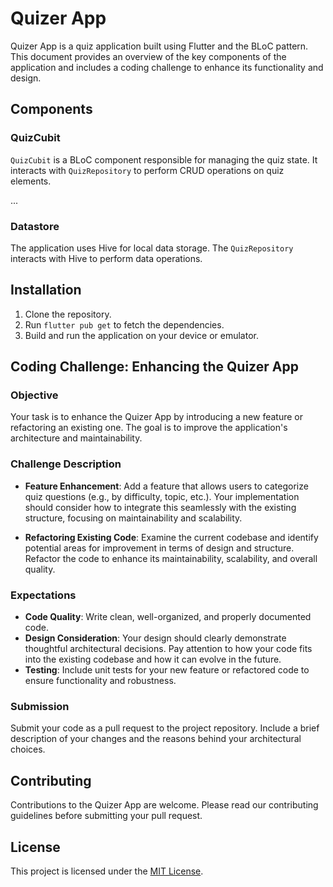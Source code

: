 # Quizer App

Quizer App is a quiz application built using Flutter and the BLoC pattern. This document provides an overview of the key components of the application and includes a coding challenge to enhance its functionality and design.

## Components

### QuizCubit

`QuizCubit` is a BLoC component responsible for managing the quiz state. It interacts with `QuizRepository` to perform CRUD operations on quiz elements.

...

### Datastore

The application uses Hive for local data storage. The `QuizRepository` interacts with Hive to perform data operations.

## Installation

1. Clone the repository.
2. Run `flutter pub get` to fetch the dependencies.
3. Build and run the application on your device or emulator.

## Coding Challenge: Enhancing the Quizer App

### Objective

Your task is to enhance the Quizer App by introducing a new feature or refactoring an existing one. The goal is to improve the application's architecture and maintainability.

### Challenge Description

- **Feature Enhancement**: Add a feature that allows users to categorize quiz questions (e.g., by difficulty, topic, etc.). Your implementation should consider how to integrate this seamlessly with the existing structure, focusing on maintainability and scalability.

- **Refactoring Existing Code**: Examine the current codebase and identify potential areas for improvement in terms of design and structure. Refactor the code to enhance its maintainability, scalability, and overall quality.

### Expectations

- **Code Quality**: Write clean, well-organized, and properly documented code.
- **Design Consideration**: Your design should clearly demonstrate thoughtful architectural decisions. Pay attention to how your code fits into the existing codebase and how it can evolve in the future.
- **Testing**: Include unit tests for your new feature or refactored code to ensure functionality and robustness.

### Submission

Submit your code as a pull request to the project repository. Include a brief description of your changes and the reasons behind your architectural choices.

## Contributing

Contributions to the Quizer App are welcome. Please read our contributing guidelines before submitting your pull request.

## License

This project is licensed under the [MIT License](https://opensource.org/license/mit/).
